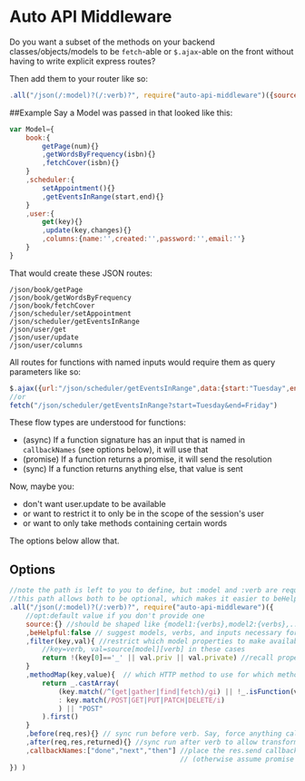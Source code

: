 # Auto API Middleware

Do you want a subset of the methods on your backend classes/objects/models to be `fetch`-able or `$.ajax`-able on the front without having to write explicit express routes?

Then add them to your router like so:

```javascript
.all("/json(/:model)?(/:verb)?", require("auto-api-middleware")({source:Model}) )
```

##Example
Say a Model was passed in that looked like this:

```javascript
var Model={
    book:{
        getPage(num){}
        ,getWordsByFrequency(isbn){}
        ,fetchCover(isbn){}
    }
    ,scheduler:{
        setAppointment(){}
        ,getEventsInRange(start,end){}
    }
    ,user:{
        get(key){}
        ,update(key,changes){}
        ,columns:{name:'',created:'',password:'',email:''}
    }
}
```
That would create these JSON routes:
```
/json/book/getPage
/json/book/getWordsByFrequency
/json/book/fetchCover
/json/scheduler/setAppointment
/json/scheduler/getEventsInRange
/json/user/get
/json/user/update
/json/user/columns
```
All routes for functions with named inputs would require them as query parameters like so:

```javascript
$.ajax({url:"/json/scheduler/getEventsInRange",data:{start:"Tuesday",end:"Friday"}})
//or
fetch("/json/scheduler/getEventsInRange?start=Tuesday&end=Friday")
```

These flow types are understood for functions:
* (async) If a function signature has an input that is named in `callbackNames` (see options below), it will use that
* (promise) If a function returns a promise, it will send the resolution
* (sync) If a function returns anything else, that value is sent

Now, maybe you:
* don't want user.update to be available
* or want to restrict it to only be in the scope of the session's user
* or want to only take methods containing certain words

The options below allow that.

## Options
```javascript
//note the path is left to you to define, but :model and :verb are required somehow.
//this path allows both to be optional, which makes it easier to beHelpful
.all("/json(/:model)?(/:verb)?", require("auto-api-middleware")({
    //opt:default value if you don't provide one
    source:{} //should be shaped like {model1:{verbs},model2:{verbs},...}; compose as you'd like. Only take things at M.json.*?
    ,beHelpful:false // suggest models, verbs, and inputs necessary for incomplete requests. Keep off in production.
    ,filter(key,val){ //restrict which model properties to make available. Return truthy here to keep.
        //key=verb, val=source[model][verb] in these cases
        return !(key[0]=='_' || val.priv || val.private) //recall properties can be assigned to functions, if you want
    }
    ,methodMap(key,value){  // which HTTP method to use for which methods.
        return _.castArray(
            (key.match(/^(get|gather|find|fetch)/gi) || !_.isFunction(value) ? "GET"
            : key.match(/POST|GET|PUT|PATCH|DELETE/i)
            ) || "POST"
        ).first()
    }
    ,before(req,res){} // sync run before verb. Say, force anything called user_id to be the session's user_id...
    ,after(req,res,returned){} //sync run after verb to allow transforms of returned value before responding
    ,callbackNames:["done","next","then"] //place the res.send callback in the first input named one of these
                                          // (otherwise assume promise or sync result)
}) )
```